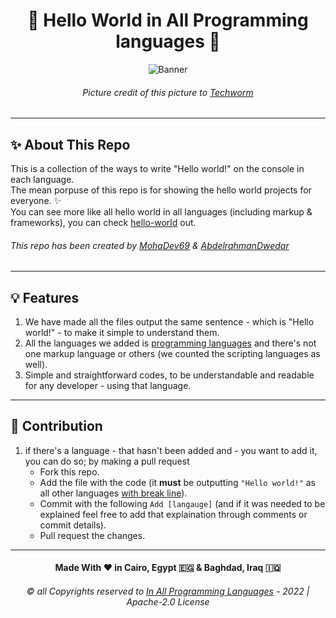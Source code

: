<h1 align="center"> 👋 Hello World in All Programming languages 👋 </h1>
<p align="center">
 <img alt="Banner" src="https://user-images.githubusercontent.com/67812625/160925187-2a6ce024-41b9-40fa-9bf3-687de0d6536a.jpeg">  
</p>
<h6 align="center">Picture credit of this picture to <a href="https://www.techworm.net/2016/07/can-say-hello-world-27-different-coding-languages.html">Techworm</a></h6>

---

## ✨ About This Repo
This is a collection of the ways to write "Hello world!" on the console in each language.  
The mean porpuse of this repo is for showing the hello world projects for everyone. ✨  
You can see more like all hello world in all languages (including markup & frameworks), you can check [hello-world](https://github.com/leachim6/hello-world) out.

###### This repo has been created by [MohaDev69](https://github.com/MohaDev-69) & [AbdelrahmanDwedar](https://github.com/AbdelrahmanDwedar)

--- 

## 💡 Features

1. We have made all the files output the same sentence - which is "Hello world!" - to make it simple to understand them.
2. All the languages we added is <u>programming languages</u> and there's not one markup language or others (we counted the scripting languages as well).
3. Simple and straightforward codes, to be understandable and readable for any developer - using that language.

---

## 🤝 Contribution
1. if there's a language - that hasn't been added and - you want to add it, you can do so; by making a pull request
    - Fork this repo.
    - Add the file with the code (it **must** be outputting `"Hello world!"` as all other languages <u>with break line</u>).
    - Commit with the following `Add [langauge]` (and if it was needed to be explained feel free to add that explaination through comments or commit details).
    - Pull request the changes.

---

<h4 align="center">Made With ❤️ in Cairo, Egypt 🇪🇬 & Baghdad, Iraq 🇮🇶</h4>
<h6 align="center"> ©️ all Copyrights reserved to <a href="">In All Programming Languages</a> - 2022 | Apache-2.0 License </h6>
